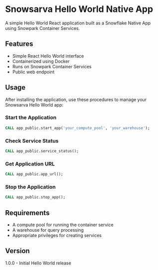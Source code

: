 # Snowsarva Hello World Native App

A simple Hello World React application built as a Snowflake Native App using Snowpark Container Services.

## Features
- Simple React Hello World interface
- Containerized using Docker
- Runs on Snowpark Container Services
- Public web endpoint

## Usage

After installing the application, use these procedures to manage your Snowsarva Hello World app:

### Start the Application
```sql
CALL app_public.start_app('your_compute_pool', 'your_warehouse');
```

### Check Service Status
```sql
CALL app_public.service_status();
```

### Get Application URL
```sql
CALL app_public.app_url();
```

### Stop the Application
```sql
CALL app_public.stop_app();
```

## Requirements
- A compute pool for running the container service
- A warehouse for query processing
- Appropriate privileges for creating services

## Version
1.0.0 - Initial Hello World release